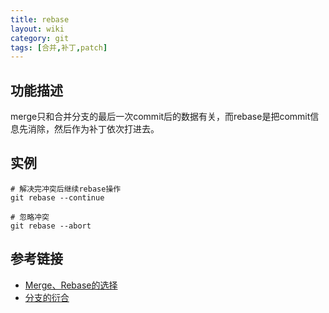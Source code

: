 ```yaml
---
title: rebase
layout: wiki
category: git
tags: [合并,补丁,patch]
---
```


## 功能描述

merge只和合并分支的最后一次commit后的数据有关，而rebase是把commit信息先消除，然后作为补丁依次打进去。


## 实例

```
# 解决完冲突后继续rebase操作
git rebase --continue

# 忽略冲突
git rebase --abort
```




## 参考链接

* [Merge、Rebase的选择](https://github.com/geeeeeeeeek/git-recipes/wiki/5.1-%E4%BB%A3%E7%A0%81%E5%90%88%E5%B9%B6%EF%BC%9AMerge%E3%80%81Rebase%E7%9A%84%E9%80%89%E6%8B%A9)
* [分支的衍合](https://git-scm.com/book/zh/v1/Git-%E5%88%86%E6%94%AF-%E5%88%86%E6%94%AF%E7%9A%84%E8%A1%8D%E5%90%88)
